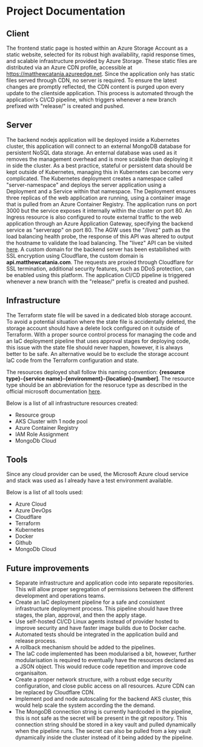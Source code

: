 # Project Documentation

## Client
The frontend static page is hosted within an Azure Storage Account as a static website, selected for its robust high availability, rapid response times, and scalable infrastructure provided by Azure Storage. These static files are distributed via an Azure CDN profile, accessible at https://matthewcatania.azureedge.net. Since the application only has static files served through CDN, no server is required. To ensure the latest changes are promptly reflected, the CDN content is purged upon every update to the clientside application. This process is automated through the application's CI/CD pipeline, which triggers whenever a new branch prefixed with "release/" is created and pushed.

## Server
The backend nodejs application will be deployed inside a Kubernetes cluster, this application will connect to an external MongoDB database for persistent NoSQL data storage. An enternal database was used as it removes the management overhead and is more scalable than deploying it in side the cluster. As a best practice, stateful or persistent data should be kept outside of Kubernetes, managing this in Kubernetes can become very complicated. The Kubernetes deployment creates a namespace called "server-namespace" and deploys the server application using a Deployment and a Service within that namespace. The Deployment ensures three replicas of the web application are running, using a container image that is pulled from an Azure Container Registry. The application runs on port 3000 but the service exposes it internally within the cluster on port 80. An Ingress resource is also configured to route external traffic to the web application through an Azure Application Gateway, specifying the backend service as "serverapp" on port 80. The AGW uses the "/livez" path as the load balancing health probe, the response of this API was altered to output the hostname to validate the load balancing. The "livez" API can be visited [here](https://api.matthewcatania.com/livez). A custom domain for the backend server has been estabilished with SSL encryption using Cloudflare, the custom domain is **api.matthewcatania.com**. The requests are proxied through Cloudflare for SSL termination, additional security features, such as DDoS protection, can be enabled using this platform. The application CI/CD pipeline is triggered whenever a new branch with the "release/" prefix is created and pushed.

## Infrastructure
The Terraform state file will be saved in a dedicated blob storage account. To avoid a potential situation where the state file is accidentally deleted, the storage account should have a delete lock configured on it outside of Terraform. With a proper source control process for managing the code and an IaC deployment pipeline that uses approval stages for deploying code, this issue with the state file should never happen, however, it is always better to be safe. An alternative would be to exclude the storage account IaC code from the Terraform configuration and state.

The resources deployed shall follow this naming convention: **{resource type}-{service name}-{environment}-{location}-\[number\]**. The resource type should be an abbreviation for the resoruce type as described in the official microsoft documentation [here](https://learn.microsoft.com/en-us/azure/cloud-adoption-framework/ready/azure-best-practices/resource-abbreviations).

Below is a list of all infrastructure resources created:
* Resource group
* AKS Cluster with 1 node pool
* Azure Container Registry
* IAM Role Assignment
* MongoDb Cloud

## Tools
Since any cloud provider can be used, the Microsoft Azure cloud service and stack was used as I already have a test environment available.

Below is a list of all tools used:
* Azure Cloud
* Azure DevOps
* Cloudflare
* Terraform
* Kubernetes
* Docker
* Github
* MongoDb Cloud

## Future improvements
* Separate infrastructure and application code into separate repositories. This will allow proper segregation of permissions between the different development and operations teams.
* Create an IaC deployment pipeline for a safe and consistent infrastructure deployment process. This pipeline should have three stages, the plan, approval, and then the apply stage.
* Use self-hosted CI/CD Linux agents instead of provider hosted to improve security and have faster image builds due to Docker cache.
* Automated tests should be integrated in the application build and release process.
* A rollback mechanism should be added to the pipelines.
* The IaC code implemented has been modularised a bit, however, further modularisation is required to eventually have the resources declared as a JSON object. This would reduce code repetition and improve code organisaiton.
* Create a proper network structure, with a robust edge security configuration, and close public access on all resources. Azure CDN can be replaced by Cloudflare CDN.
* Implement pod and node autoscaling for the backend AKS cluster, this would help scale the system according the the demand.
* The MongoDB connection string is currently hardcoded in the pipeline, this is not safe as the secret will be present in the git repository. This connection string should be stored in a key vault and pulled dynamically when the pipeline runs. The secret can also be pulled from a key vault dynamically inside the cluster instead of it being added by the pipeline.